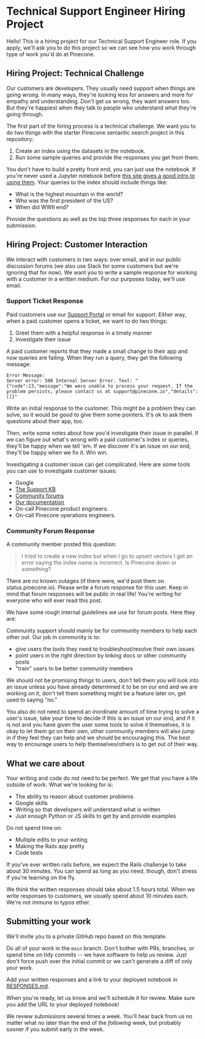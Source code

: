 # Technical Support Engineer Hiring Project

Hello! This is a hiring project for our Technical Support Engineer role.  If you apply, we'll ask you to do this project so we can see how you work through type of work you'd do at Pinecone.

## Hiring Project: Technical Challenge

Our customers are developers. They usually need support when things are going wrong. In many ways, they're looking less for answers and more for empathy and understanding. Don't get us wrong, they want answers too. But they're happiest when they talk to people who understand what they're going through.

The first part of the hiring process is a technical challenge. We want you to do two things with the starter Pinecone semantic search project in this repository:

1. Create an index using the datasets in the notebook. 
2. Run some sample queries and provide the responses you get from them. 

You don't have to build a pretty front end, you can just use the notebook. If you're never used a Jupyter notebook before [this site gives a good intro to using them](https://docs.jupyter.org/en/latest/install.html). Your queries to the index should include things like:

* What is the highest mountain in the world?
* Who was the first president of the US?
* When did WWII end?

Provide the questions as well as the top three responses for each in your submission.

## Hiring Project: Customer Interaction

We interact with customers in two ways: over email, and in our public discussion forums (we also use Slack for some customers but we're ignoring that for now). We want you to write a sample response for working with a customer in a written medium. For our purposes today, we'll use email. 

### Support Ticket Response

Paid customers use our [Support Portal](https://support.pinecone.io) or email for support. Either way, when a paid customer opens a ticket, we want to do two things:

1. Greet them with a helpful response in a timely manner
2. Investigate their issue

A paid customer reports that they made a small change to their app and now queries are failing. When they run a query, they get the following message: 

```text
Error Message: 
Server error: 500 Internal Server Error. Text: "{"code":13,"message":"We were unable to process your request. If the problem persists, please contact us at support@pinecone.io","details":[]}"
```

Write an initial response to the customer. This might be a problem they can solve, so it would be good to give them some pointers. It's ok to ask them questions about their app, too.

Then, write some notes about how you'd investigate their issue in parallel. If we can figure out what's wrong with a paid customer's index or queries, they'll be happy when we tell 'em. If we discover it's an issue on our end, they'll be happy when we fix it. Win win.

Investigating a customer issue can get complicated. Here are some tools you can use to investigate customer issues:

* Google 
* [The Support KB](https://support.pinecone.io/hc/en-us)
* [Community forums](https://community.pinecone.io) 
* [Our documentation](https://docs.pinecone.io)
* On-call Pinecone product engineers. 
* On-call Pinecone operations engineers.

### Community Forum Response

A community member posted this question:

> I tried to create a new index but when I go to upsert vectors I get an error saying the index name is incorrect. Is Pinecone down or something? 

There are no known outages (if there were, we'd post them on status.pinecone.io). Please write a forum response for this user. Keep in mind that forum responses will be public in real life! You're writing for everyone who will ever read this post.

We have some rough internal guidelines we use for forum posts. Here they are:

Community support should mainly be for community members to help each other out. 
Our job in community is to:

* give users the tools they need to troubleshoot/resolve their own issues
* point users in the right direction by linking docs or other community posts
* "train" users to be better community members

We should not be promising things to users, don't tell them you will look into an issue unless you have already determined it to be on our end and we are working on it, don't tell them something might be a feature later on, get used to saying "no."

You also do not need to spend an inordinate amount of time trying to solve a user's issue, take your time to decide if this is an issue on our end, and if it is not and you have given the user some tools to solve it themselves, it is okay to let them go on their own, other community members will also jump in if they feel they can help and we should be encouraging this. The best way to encourage users to help themselves/others is to get out of their way.

## What we care about

Your writing and code do not need to be perfect. We get that you have a life outside of work. What we're looking for is:

* The ability to reason about customer problems
* Google skills
* Writing so that developers will understand what is written
* Just enough Python or JS skills to get by and provide examples

Do not spend time on:

* Multiple edits to your writing
* Making the Rails app pretty
* Code tests

If you've ever written rails before, we expect the Rails challenge to take about 30 minutes. You can spend as long as you need, though, don't stress if you're learning on the fly.

We think the written responses should take about 1.5 hours total. When we write responses to customers, we usually spend about 10 minutes each. We're not immune to typos ether.

## Submitting your work

We'll invite you to a private GitHub repo based on this template. 

Do all of your work in the `main` branch. Don't bother with PRs, branches, or spend time on tidy commits -- we have software to help us review. Just don't force push over the initial commit or we can't generate a diff of only your work.

Add your written responses and a link to your deployed notebook in [RESPONSES.md](RESPONSES.md).

When you're ready, let us know and we'll schedule it for review. Make sure you add the URL to your deployed notebook!

We review submissions several times a week. You'll hear back from us no matter what no later than the end of the _following_ week, but probably sooner if you submit early in the week.
